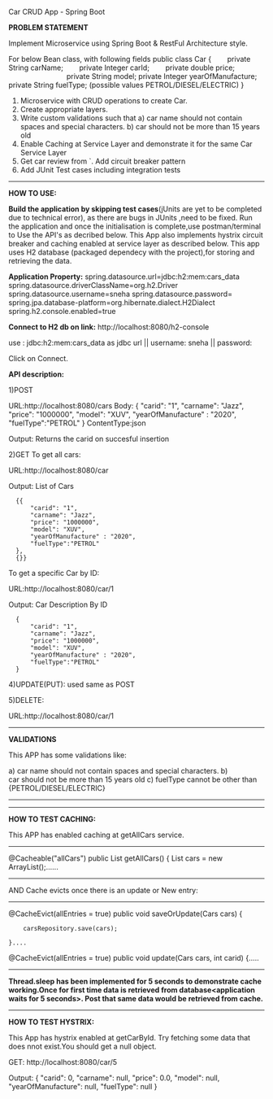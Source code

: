 Car CRUD App - Spring Boot

<b>PROBLEM STATEMENT</b>

Implement Microservice using Spring Boot & RestFul Architecture style.

For below Bean class, with following fields
public class Car {
       private String carName;
       private Integer carId;
       private double price;
                             private String model;
private Integer yearOfManufacture;
private String fuelType; (possible values PETROL/DIESEL/ELECTRIC)
}


1.	Microservice with CRUD operations to create Car.
2.	Create appropriate layers.
3.	Write custom validations such that
a)	car name should not contain spaces and special characters.
b)	car should not be more than 15 years old
4.	Enable Caching at Service Layer and demonstrate it for the same Car Service Layer
5.	Get car review from `. Add circuit breaker pattern
6.	Add JUnit Test cases including integration tests

**********************************************************


<b>HOW TO USE:</b>

<b>Build the application by skipping test cases</b>(jUnits are yet to be completed due to technical error), as there are  bugs in JUnits ,need to be fixed<EntityManagerFactory issue>.
Run the application and once the initialisation is complete,use postman/terminal to Use the API's as decribed below.
This App also implements hystrix circuit breaker and caching enabled at service layer as described below.
This app uses H2 database (packaged dependecy with the project),for storing and retrieving the data.

<b>Application Property:</b>
spring.datasource.url=jdbc:h2:mem:cars_data
spring.datasource.driverClassName=org.h2.Driver
spring.datasource.username=sneha
spring.datasource.password=
spring.jpa.database-platform=org.hibernate.dialect.H2Dialect
spring.h2.console.enabled=true

<b>Connect to H2 db on link:</b>
http://localhost:8080/h2-console

use : jdbc:h2:mem:cars_data  as jdbc url  || username: sneha  ||  password: <blank>

Click on Connect.

<b>API description:</b>

1)POST

URL:http://localhost:8080/cars
Body:
    {
    "carid": "1",
    "carname": "Jazz",
    "price": "1000000",
    "model": "XUV",
    "yearOfManufacture" : "2020",
    "fuelType":"PETROL"
  }
ContentType:json

Output: Returns the carid on succesful insertion

2)GET 
  To get all cars:
  
  URL:http://localhost:8080/car
  
  Output: List of Cars
  
      {{
          "carid": "1",
          "carname": "Jazz",
          "price": "1000000",
          "model": "XUV",
          "yearOfManufacture" : "2020",
          "fuelType":"PETROL"
      },
      {}}
      
   To get a specific Car by ID:
   
   URL:http://localhost:8080/car/1
   
   Output: Car Description By ID
  
      {
          "carid": "1",
          "carname": "Jazz",
          "price": "1000000",
          "model": "XUV",
          "yearOfManufacture" : "2020",
          "fuelType":"PETROL"
      }
      
   
   
  4)UPDATE(PUT):
  used same as POST
  
  5)DELETE:
  
  URL:http://localhost:8080/car/1
  
************************************************
  
<b>VALIDATIONS</b>

This APP has some validations like:

a)	car name should not contain spaces and special characters.
b)	car should not be more than 15 years old
c)      fuelType cannot be other than {PETROL/DIESEL/ELECTRIC}


************************************************


  
************************************************
  
<b>HOW TO TEST CACHING:</b>

This APP has enabled caching at getAllCars service.

************************************************

@Cacheable("allCars")
	public List<Cars> getAllCars() {
		List<Cars> cars = new ArrayList<Cars>();......
  
************************************************  
  
  
 AND Cache evicts once there is an update or New entry:
 
 
************************************************
 
 
 @CacheEvict(allEntries = true)
	public void saveOrUpdate(Cars cars) {

		carsRepository.save(cars);

	}....
  
  @CacheEvict(allEntries = true)
	public void update(Cars cars, int carid) {.....
  
  
  *************************************************

<b>Thread.sleep has been implemented for 5 seconds to demonstrate cache working.Once for first time data is retrieved from database<application waits for 5 seconds>.
Post that same data would be retrieved from cache.</b>


************************************************


<b>HOW TO TEST HYSTRIX:</b>

This App has hystrix enabled at getCarById.
Try fetching some data that does nnot exist.You should get a null object.

GET: http://localhost:8080/car/5

Output:
{
    "carid": 0,
    "carname": null,
    "price": 0.0,
    "model": null,
    "yearOfManufacture": null,
    "fuelType": null
}
  
  
